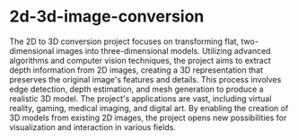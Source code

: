 # 2d-3d-image-conversion
The 2D to 3D conversion project focuses on transforming flat, two-dimensional images into three-dimensional models. Utilizing advanced algorithms and computer vision techniques, the project aims to extract depth information from 2D images, creating a 3D representation that preserves the original image's features and details. This process involves edge detection, depth estimation, and mesh generation to produce a realistic 3D model. The project's applications are vast, including virtual reality, gaming, medical imaging, and digital art. By enabling the creation of 3D models from existing 2D images, the project opens new possibilities for visualization and interaction in various fields.
